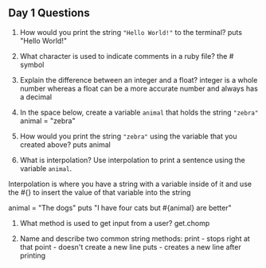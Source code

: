## Day 1 Questions

1. How would you print the string `"Hello World!"` to the terminal?
puts "Hello World!"

1. What character is used to indicate comments in a ruby file?
the # symbol

1. Explain the difference between an integer and a float?
integer is a whole number whereas a float can be a more accurate number and always has a decimal

1. In the space below, create a variable `animal` that holds the string `"zebra"`
animal = "zebra"


1. How would you print the string `"zebra"` using the variable that you created above?
puts animal 

1. What is interpolation? Use interpolation to print a sentence using the variable `animal`.

Interpolation is where you have a string with a variable inside of it and use the #{} to insert the value of that variable into the string

  animal = "The dogs"
  puts "I have four cats but #{animal} are better"

1. What method is used to get input from a user?
get.chomp

1. Name and describe two common string methods:
print - stops right at that point - doesn't create a new line
puts - creates a new line after printing
